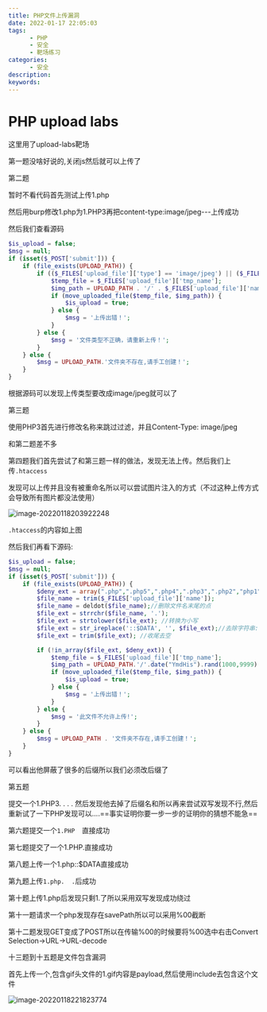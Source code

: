 ```yaml
---
title: PHP文件上传漏洞
date: 2022-01-17 22:05:03
tags:
      - PHP
      - 安全
      - 靶场练习
categories:
      - 安全
description:
keywords:
---
```


# PHP upload labs

这里用了upload-labs靶场

第一题没啥好说的,关闭js然后就可以上传了



第二题

暂时不看代码首先测试上传1.php

然后用burp修改1.php为1.PHP3再把content-type:image/jpeg---上传成功

然后我们查看源码



```php
$is_upload = false;
$msg = null;
if (isset($_POST['submit'])) {
    if (file_exists(UPLOAD_PATH)) {
        if (($_FILES['upload_file']['type'] == 'image/jpeg') || ($_FILES['upload_file']['type'] == 'image/png') || ($_FILES['upload_file']['type'] == 'image/gif')) {
            $temp_file = $_FILES['upload_file']['tmp_name'];
            $img_path = UPLOAD_PATH . '/' . $_FILES['upload_file']['name']            
            if (move_uploaded_file($temp_file, $img_path)) {
                $is_upload = true;
            } else {
                $msg = '上传出错！';
            }
        } else {
            $msg = '文件类型不正确，请重新上传！';
        }
    } else {
        $msg = UPLOAD_PATH.'文件夹不存在,请手工创建！';
    }
}
```

根据源码可以发现上传类型要改成image/jpeg就可以了



第三题

使用PHP3首先进行修改名称来跳过过滤，并且Content-Type: image/jpeg

和第二题差不多



第四题我们首先尝试了和第三题一样的做法，发现无法上传。然后我们上传`.htaccess`

发现可以上传并且没有被重命名所以可以尝试图片注入的方式（不过这种上传方式会导致所有图片都没法使用）

![image-20220118203922248](D:\Code\pojo\Blog\BlogHexo\public\img\upload-1.png)

`.htaccess`的内容如上图

然后我们再看下源码:

```php
$is_upload = false;
$msg = null;
if (isset($_POST['submit'])) {
    if (file_exists(UPLOAD_PATH)) {
        $deny_ext = array(".php",".php5",".php4",".php3",".php2","php1",".html",".htm",".phtml",".pht",".pHp",".pHp5",".pHp4",".pHp3",".pHp2","pHp1",".Html",".Htm",".pHtml",".jsp",".jspa",".jspx",".jsw",".jsv",".jspf",".jtml",".jSp",".jSpx",".jSpa",".jSw",".jSv",".jSpf",".jHtml",".asp",".aspx",".asa",".asax",".ascx",".ashx",".asmx",".cer",".aSp",".aSpx",".aSa",".aSax",".aScx",".aShx",".aSmx",".cEr",".sWf",".swf");
        $file_name = trim($_FILES['upload_file']['name']);
        $file_name = deldot($file_name);//删除文件名末尾的点
        $file_ext = strrchr($file_name, '.');
        $file_ext = strtolower($file_ext); //转换为小写
        $file_ext = str_ireplace('::$DATA', '', $file_ext);//去除字符串::$DATA
        $file_ext = trim($file_ext); //收尾去空

        if (!in_array($file_ext, $deny_ext)) {
            $temp_file = $_FILES['upload_file']['tmp_name'];
            $img_path = UPLOAD_PATH.'/'.date("YmdHis").rand(1000,9999).$file_ext;
            if (move_uploaded_file($temp_file, $img_path)) {
                $is_upload = true;
            } else {
                $msg = '上传出错！';
            }
        } else {
            $msg = '此文件不允许上传!';
        }
    } else {
        $msg = UPLOAD_PATH . '文件夹不存在,请手工创建！';
    }
}
```

可以看出他屏蔽了很多的后缀所以我们必须改后缀了



第五题

提交一个1.PHP3. . . . 然后发现他去掉了后缀名和所以再来尝试双写发现不行,然后重新试了一下PHP发现可以....==事实证明你要一步一步的证明你的猜想不能急==



第六题提交一个`1.PHP  `直接成功

第七题提交了一个1.PHP.直接成功

第八题上传一个1.php::$DATA直接成功

第九题上传`1.php.  .`后成功

第十题上传1.php后发现只剩1.了所以采用双写发现成功绕过

第十一题请求一个php发现存在savePath所以可以采用%00截断

第十二题发现GET变成了POST所以在传输%00的时候要将%00选中右击Convert Selection->URL->URL-decode

十三题到十五题是文件包含漏洞

首先上传一个,包含gif头文件的1.gif内容是payload,然后使用include去包含这个文件

![image-20220118221823774](D:\Code\pojo\Blog\BlogHexo\public\img\upload-2.png)
